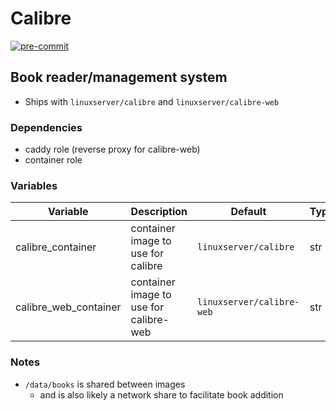 # Calibre

[![pre-commit](https://img.shields.io/badge/pre--commit-enabled-brightgreen?logo=pre-commit&logoColor=white)](https://github.com/pre-commit/pre-commit)

## Book reader/management system

* Ships with `linuxserver/calibre` and `linuxserver/calibre-web`

### Dependencies

* caddy role (reverse proxy for calibre-web)
* container role

### Variables

[//]: # (Add any role-specific variables here, in the table)

| Variable              | Description                            | Default                   | Type |
| --------------------- | -------------------------------------- | ------------------------- | ---- |
| calibre_container     | container image to use for calibre     | `linuxserver/calibre`     | str  |
| calibre_web_container | container image to use for calibre-web | `linuxserver/calibre-web` | str  |

### Notes

* `/data/books` is shared between images
  * and is also likely a network share to facilitate book addition
